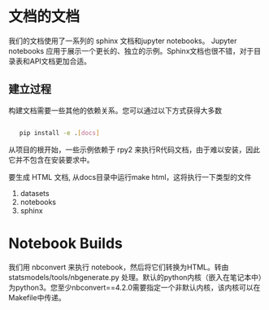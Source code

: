 # 文档的文档

我们的文档使用了一系列的 sphinx 文档和jupyter notebooks。 Jupyter notebooks 
应用于展示一个更长的、独立的示例。Sphinx文档也很不错，对于目录表和API文档更加合适。

## 建立过程

构建文档需要一些其他的依赖关系。您可以通过以下方式获得大多数

```bash

   pip install -e .[docs]

```

从项目的根开始，一些示例依赖于 rpy2 来执行R代码文档，由于难以安装，因此它并不包含在安装要求中。

要生成 HTML 文档, 从docs目录中运行make html，这将执行一下类型的文件

1. datasets
2. notebooks
3. sphinx

# Notebook Builds

我们用 nbconvert 来执行 notebook，然后将它们转换为HTML。转由statsmodels/tools/nbgenerate.py 处理。默认的python内核（嵌入在笔记本中）为python3。您至少nbconvert==4.2.0需要指定一个非默认内核，该内核可以在Makefile中传递。
